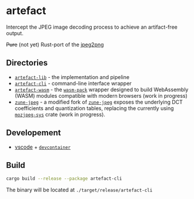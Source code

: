 # artefact

Intercept the JPEG image decoding process to achieve an artifact-free output.

~~Pure~~ (not yet) Rust-port of the [jpeg2png](https://github.com/ThioJoe/jpeg2png/)

## Directories
- [`artefact-lib`](./artefact-lib/) - the implementation and pipeline
- [`artefact-cli`](./artefact-cli/) - command-line interface wrapper
- [`artefact-wasm`](./artefact-wasm/) - the [`wasm-pack`](https://github.com/rustwasm/wasm-pack) wrapper designed to build WebAssembly (WASM) modules compatible with modern browsers (work in progress)
- [`zune-jpeg`](./zune-jpeg/) - a modified fork of [`zune-jpeg`](https://github.com/etemesi254/zune-image/tree/dev/crates/zune-jpeg) exposes the underlying DCT coefficients and quantization tables, replacing the currently using [`mozjpeg-sys`](https://github.com/kornelski/mozjpeg-sys) crate (work in progress).

## Developement
- [vscode](https://code.visualstudio.com/) + [`devcontainer`](https://marketplace.visualstudio.com/items?itemName=ms-vscode-remote.remote-containers)

## Build
```bash
cargo build --release --package artefact-cli
```

The binary will be located at `./target/release/artefact-cli`